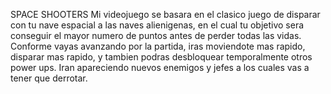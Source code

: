 SPACE SHOOTERS
Mi videojuego se basara en el clasico juego de disparar con tu nave espacial a las naves alienigenas, en el cual tu objetivo sera conseguir el mayor numero de puntos antes de perder todas las vidas.
Conforme vayas avanzando por la partida, iras moviendote mas rapido, disparar mas rapido, y tambien podras desbloquear temporalmente otros power ups. Iran apareciendo nuevos enemigos y jefes a los cuales vas a tener que derrotar.
